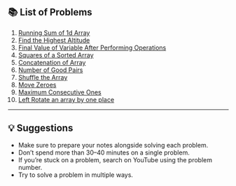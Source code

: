 ## 📚 List of Problems

1. [Running Sum of 1d Array](https://leetcode.com/problems/running-sum-of-1d-array/description/)  
2. [Find the Highest Altitude](https://leetcode.com/problems/find-the-highest-altitude/)  
3. [Final Value of Variable After Performing Operations](https://leetcode.com/problems/final-value-of-variable-after-performing-operations/description/)  
4. [Squares of a Sorted Array](https://leetcode.com/problems/squares-of-a-sorted-array/description/)  
5. [Concatenation of Array](https://leetcode.com/problems/concatenation-of-array/)  
6. [Number of Good Pairs](https://leetcode.com/problems/number-of-good-pairs/description/)  
7. [Shuffle the Array](https://leetcode.com/problems/shuffle-the-array/description/)  
8. [Move Zeroes](https://leetcode.com/problems/move-zeroes/description/)  
9. [Maximum Consecutive Ones](https://leetcode.com/problems/max-consecutive-ones/)
10. [Left Rotate an array by one place](https://leetcode.com/problems/rotate-array/)

---

## 💡 Suggestions

- Make sure to prepare your notes alongside solving each problem.  
- Don’t spend more than 30–40 minutes on a single problem.  
- If you’re stuck on a problem, search on YouTube using the problem number.  
- Try to solve a problem in multiple ways.
